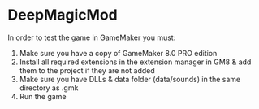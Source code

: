 # DeepMagicMod

In order to test the game in GameMaker you must:
1. Make sure you have a copy of GameMaker 8.0 PRO edition
2. Install all required extensions in the extension manager in GM8 & add them to the project if they are not added
3. Make sure you have DLLs & data folder (data/sounds) in the same directory as .gmk
4. Run the game
